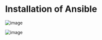 # Installation of Ansible 
![image](https://user-images.githubusercontent.com/49730521/89103522-1e4b6e00-d430-11ea-939e-8d167e96aa28.png)

![image](https://user-images.githubusercontent.com/49730521/89103566-64083680-d430-11ea-8973-acef6dd13aba.png)
